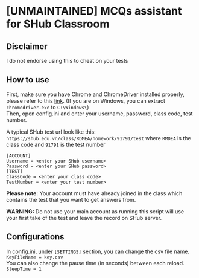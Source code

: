# [UNMAINTAINED] MCQs assistant for SHub Classroom

Disclaimer
------

I do not endorse using this to cheat on your tests

How to use
------

First, make sure you have Chrome and ChromeDriver installed properly, please refer to this [link](https://chromedriver.chromium.org/getting-started). (If you are on Windows, you can extract `chromedriver.exe` to `C:\Windows\`)\
Then, open config.ini and enter your username, password, class code, test number.


A typical SHub test url look like this: `https://shub.edu.vn/class/RDMEA/homework/91791/test` where `RMDEA` is the class code and `91791` is the test number
```
[ACCOUNT]
Username = <enter your SHub username>
Password = <enter your SHub password>
[TEST]
ClassCode = <enter your class code>
TestNumber = <enter your test number>
```
**Please note:** Your account must have already joined in the class which contains the test that you want to get answers from.

**WARNING:** Do not use your main account as running this script will use your first take of the test and leave the record on SHub server.

Configurations
------

In config.ini, under `[SETTINGS]` section, you can change the csv file name.\
`KeyFileName = key.csv`\
You can also change the pause time (in seconds) between each reload.\
`SleepTime = 1`
